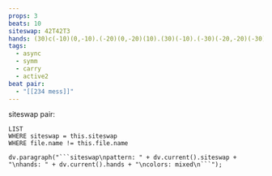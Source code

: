 ```yaml
---
props: 3
beats: 10
siteswap: 42T42T3
hands: (30)c(-10)(0,-10).(-20)(0,-20)(10).(30)(-10).(-30)(-20,-20)(-30).(-30)(30).
tags:
  - async
  - symm
  - carry
  - active2
beat pair:
  - "[[234 mess]]"
---
```


siteswap pair:
```dataview
LIST
WHERE siteswap = this.siteswap
WHERE file.name != this.file.name
```
```dataviewjs
dv.paragraph("```siteswap\npattern: " + dv.current().siteswap + "\nhands: " + dv.current().hands + "\ncolors: mixed\n```");
```
